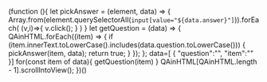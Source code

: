 (function (){
    let pickAnswer = (element, data) => {
        Array.from(element.querySelectorAll(`input[value="${data.answer}"]`)).forEach(
            (v,i)=>{
                v.click();
            }
        )
    }
    let getQuestion = (data) => {
        QAinHTML.forEach((item) => {
            if (item.innerText.toLowerCase().includes(data.question.toLowerCase())) {
                pickAnswer(item, data);
                return true;
            }
        });
    };
    data=[ {
        "question":"",
        "item":""
    }]
    for(const item of data){
        getQuestion(item)
    }
    QAinHTML[QAinHTML.length - 1].scrollIntoView();
})()
